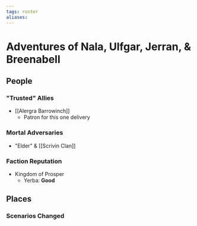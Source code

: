 ```yaml
---
tags: roster
aliases:
---
```

# Adventures of Nala, Ulfgar, Jerran, & Breenabell
## People
### "Trusted" Allies
- [[Alergra Barrowinch]]
	- Patron for this one delivery
### Mortal Adversaries
- "Elder" & [[Scrivin Clan]]
### Faction Reputation
- Kingdom of Prosper
	- Yerba: **Good**
## Places
### Scenarios Changed